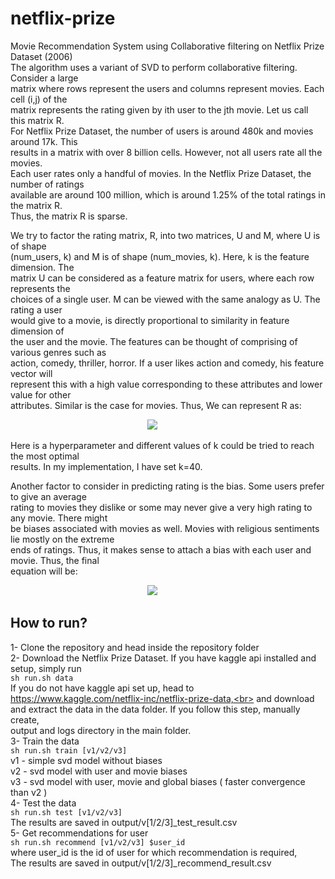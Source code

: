# netflix-prize
Movie Recommendation System using Collaborative filtering on Netflix Prize Dataset (2006)<br>
The algorithm uses a variant of SVD to perform collaborative filtering. Consider a large<br> 
matrix where rows represent the users and columns represent movies. Each cell (i,j) of the<br> 
matrix represents the rating given by ith user to the jth movie. Let us call this matrix R.<br>
For Netflix Prize Dataset, the number of users is around 480k and movies around 17k. This<br>
results in a matrix with over 8 billion cells. However, not all users rate all the movies.<br>
Each user rates only a handful of movies. In the Netflix Prize Dataset, the number of ratings<br>
available are around 100 million, which is around 1.25% of the total ratings in the matrix R.<br>
Thus, the matrix R is sparse.<br>

We try to factor the rating matrix, R, into two matrices, U and M, where U is of shape<br>
(num_users, k) and M is of shape (num_movies, k). Here, k is the feature dimension. The<br>
matrix U can be considered as a feature matrix for users, where each row represents the<br>
choices of a single user. M can be viewed with the same analogy as U. The rating a user<br>
would give to a movie, is directly proportional to similarity in feature dimension of<br>
the user and the movie. The features can be thought of comprising of various genres such as<br>
action, comedy, thriller, horror. If a user likes action and comedy, his feature vector will<br>
represent this with a high value corresponding to these attributes and lower value for other<br>
attributes. Similar is the case for movies. Thus, We can represent R as:<br>
<pre>                          <img src="https://render.githubusercontent.com/render/math?math=R = UM^{T}"></pre>

Here is a hyperparameter and different values of k  could be tried to reach the most optimal<br>
results. In my implementation, I have set k=40.<br>

Another factor to consider in predicting rating is the bias. Some users prefer to give an average<br>
rating to movies they dislike or some may never give a very high rating to any movie. There might<br>
be biases associated with movies as well. Movies with religious sentiments lie mostly on the extreme<br>
ends of ratings. Thus, it makes sense to attach a bias with each user and movie. Thus, the final <br>
equation will be:<br>
<pre>                          <img src="https://render.githubusercontent.com/render/math?math=r_{ij} = u_{i}{m_j}^T %2B b_{ui} %2B b_{mj}"></pre>



## **How to run?**<br>
1- Clone the repository and head inside the repository folder<br>
2- Download the Netflix Prize Dataset. If you have kaggle api installed and setup, simply run<br>
   ```sh run.sh data```<br>
   If you do not have kaggle api set up, head to https://www.kaggle.com/netflix-inc/netflix-prize-data,<br>
   and download and extract the data in the data folder. If you follow this step, manually create,<br>
   output and logs directory in the main folder.<br>
3- Train the data<br>
   ```sh run.sh train [v1/v2/v3]```<br>
   v1 - simple svd model without biases<br>
   v2 - svd model with user and movie biases<br>
   v3 - svd model with user, movie and global biases ( faster convergence than v2 )<br>
4- Test the data<br>
   ```sh run.sh test [v1/v2/v3]```<br>
   The results are saved in output/v[1/2/3]_test_result.csv<br>
5- Get recommendations for user<br>
   ```sh run.sh recommend [v1/v2/v3] $user_id```<br>
   where user_id is the id of user for which recommendation is required,<br>
   The results are saved in output/v[1/2/3]_recommend_result.csv<br>

